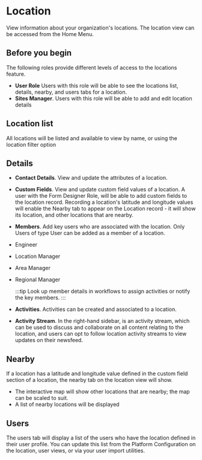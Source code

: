 # Location
View information about your organization's locations. The location view can be accessed from the Home Menu.

## Before you begin
The following roles provide different levels of access to the locations feature.
* **User Role** Users with this role will be able to see the locations list, details, nearby, and users tabs for a location.
* **Sites Manager**. Users with this role will be able to add and edit location details

## Location list
All locations will be listed and available to view by name, or using the location filter option

## Details
* **Contact Details**. View and update the attributes of a location.
* **Custom Fields**. View and update custom field values of a location. A user with the Form Designer Role, will be able to add custom fields to the location record.
Recording a location's latitude and longitude values will enable the Nearby tab to appear on the Location record - it will show its location, and other locations that are nearby.
* **Members**. Add key users who are associated with the location. Only Users of type User can be added as a member of a location.
* Engineer
* Location Manager
* Area Manager
* Regional Manager

    :::tip
    Look up member details in workflows to assign activities or notify the key members.
    :::

* **Activities**. Activities can be created and associated to a location.
* **Activity Stream**. In the right-hand sidebar, is an activity stream, which can be used to discuss and collaborate on all content relating to the location, and users can opt to follow location activity streams to view updates on their newsfeed.

## Nearby
If a location has a latitude and longitude value defined in the custom field section of a location, the nearby tab on the location view will show.
* The interactive map will show other locations that are nearby; the map can be scaled to suit.
* A list of nearby locations will be displayed

## Users
The users tab will display a list of the users who have the location defined in their user profile. You can update this list from the Platform Configuration on the location, user views, or via your user import utilities.


